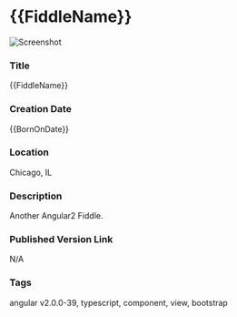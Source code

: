 {{FiddleName}}
======

![Screenshot](screenshot.png)


### Title

{{FiddleName}}


### Creation Date

{{BornOnDate}}


### Location

Chicago, IL


### Description

Another Angular2 Fiddle.


### Published Version Link

N/A


### Tags

angular v2.0.0-39, typescript, component, view, bootstrap
